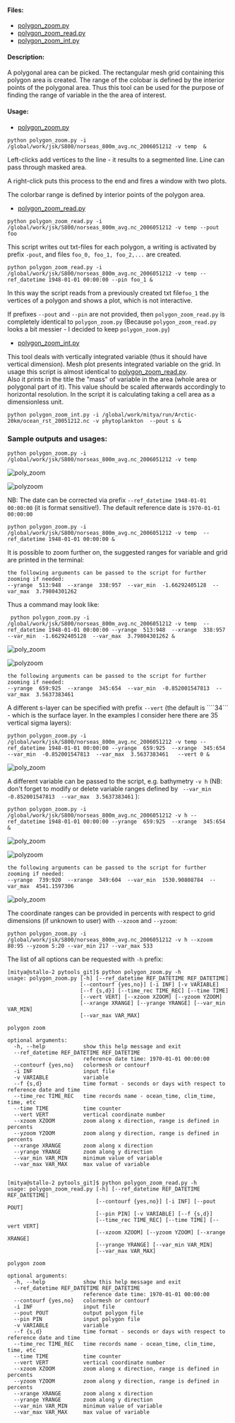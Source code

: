 #### Files:

* [polygon_zoom.py](https://source.uit.no/mitya/pytools_git/blob/master/polygon_zoom.py) 
* [polygon_zoom_read.py](https://source.uit.no/mitya/pytools_git/blob/master/polygon_zoom_read.py) 
* [polygon_zoom_int.py](https://source.uit.no/mitya/pytools_git/blob/master/polygon_zoom_int.py) 

#### Description:

A polygonal area can be picked. The rectangular mesh grid containing this polygon area is created. The range of the colobar is defined by the interior points of the polygonal area.  Thus this tool can be used for the purpose of finding the range of variable in the the area of interest.


#### Usage:
 
* [polygon_zoom.py](https://source.uit.no/mitya/pytools_git/blob/master/polygon_zoom.py) 

```
python polygon_zoom.py -i /global/work/jsk/S800/norseas_800m_avg.nc_2006051212 -v temp  &
```
Left-clicks add vertices to the line - it results to a segmented line. Line can pass through masked area.

A right-click puts this process to the end and fires a window with two plots.

The colorbar range is defined by interior points of the polygon area.

* [polygon_zoom_read.py](https://source.uit.no/mitya/pytools_git/blob/master/polygon_zoom_read.py) 

```
python polygon_zoom_read.py -i /global/work/jsk/S800/norseas_800m_avg.nc_2006051212 -v temp --pout foo
```
This script writes out txt-files for each polygon, a writing is activated by prefix ```-pout```, and files ```foo_0, foo_1, foo_2,...``` are created.

```
python polygon_zoom_read.py -i /global/work/jsk/S800/norseas_800m_avg.nc_2006051212 -v temp --ref_datetime 1948-01-01 00:00:00 --pin foo_1 &
```
In this way the script reads from a previously created txt file```foo_1``` the vertices of a polygon and shows a plot, which is not interactive.

If prefixes ```--pout``` and ```--pin``` are not provided, then ```polygon_zoom_read.py``` is completely identical to ```polygon_zoom.py``` (Because ```polygon_zoom_read.py``` looks a bit messier - I decided to keep ```polygon_zoom.py```)

* [polygon_zoom_int.py](https://source.uit.no/mitya/pytools_git/blob/master/polygon_zoom_int.py) 

This tool deals with vertically integrated variable (thus it should have vertical dimension). Mesh plot presents integrated variable on the grid. In usage this script is almost identical to [polygon_zoom_read.py](https://source.uit.no/mitya/pytools_git/blob/master/polygon_zoom_read.py).  
Also it prints in the title the "mass" of variable in the area (whole area or polygonal part of it). This value should be scaled afterwards accordingly to horizontal resolution. In the script it is calculating taking a cell area as a dimensionless unit. 
```
python polygon_zoom_int.py -i /global/work/mitya/run/Arctic-20km/ocean_rst_20051212.nc -v phytoplankton  --pout s &
```
### Sample outputs and usages:

```
python polygon_zoom.py -i /global/work/jsk/S800/norseas_800m_avg.nc_2006051212 -v temp
```

![poly_zoom](poly0.png)

![polyzoom](poly1.png)

NB: The date can be corrected via prefix ```--ref_datetime 1948-01-01 00:00:00``` (it is format sensitive!). The default reference date is ```1970-01-01 00:00:00``` 

```
python polygon_zoom.py -i /global/work/jsk/S800/norseas_800m_avg.nc_2006051212 -v temp  --ref_datetime 1948-01-01 00:00:00 &
```

It is possible to zoom further on, the suggested ranges for variable and grid are printed in the terminal:
```
the following arguments can be passed to the script for further zooming if needed:
--yrange  513:948  --xrange  338:957  --var_min  -1.66292405128  --var_max  3.79804301262
```
Thus a command may look like:

```
 python polygon_zoom.py -i /global/work/jsk/S800/norseas_800m_avg.nc_2006051212 -v temp  --ref_datetime 1948-01-01 00:00:00 --yrange  513:948  --xrange  338:957  --var_min  -1.66292405128  --var_max  3.79804301262 &
```
![poly_zoom](poly2.png)

![polyzoom](poly3.png)



```
the following arguments can be passed to the script for further zooming if needed:
--yrange  659:925  --xrange  345:654  --var_min  -0.852001547813  --var_max  3.5637383461
```

A different s-layer can be specified with prefix ```--vert```  (the default is ````34``` - which is the surface layer. In the examples I consider here there are 35 vertical sigma layers):

```
python polygon_zoom.py -i /global/work/jsk/S800/norseas_800m_avg.nc_2006051212 -v temp --ref_datetime 1948-01-01 00:00:00 --yrange  659:925  --xrange  345:654  --var_min  -0.852001547813  --var_max  3.5637383461   --vert 0 &
```
![poly_zoom](poly8.png)

A different variable can be passed to the script, e.g. bathymetry ```-v h``` (NB: don't forget to modify or delete variable ranges defined by ``` --var_min  -0.852001547813  --var_max  3.5637383461``` ):

```
python polygon_zoom.py -i /global/work/jsk/S800/norseas_800m_avg.nc_2006051212 -v h --ref_datetime 1948-01-01 00:00:00 --yrange  659:925  --xrange  345:654   &
```


![poly_zoom](poly5.png)

![polyzoom](poly6.png)

```
the following arguments can be passed to the script for further zooming if needed:
--yrange  739:920  --xrange  349:604  --var_min  1530.90808784  --var_max  4541.1597306
```

![poly_zoom](poly7.png)

The coordinate ranges can be provided in percents with respect to grid dimensions (if unknown to user) with ```--xzoom``` and ```--yzoom```:

```
python polygon_zoom.py -i /global/work/jsk/S800/norseas_800m_avg.nc_2006051212 -v h --xzoom 80:95 --yzoom 5:20 --var_min 217 --var_max 533 
```

The list of all options can be requested with ```-h``` prefix:
```
[mitya@stallo-2 pytools_git]$ python polygon_zoom.py -h
usage: polygon_zoom.py [-h] [--ref_datetime REF_DATETIME REF_DATETIME]
                       [--contourf {yes,no}] [-i INF] [-v VARIABLE]
                       [--f {s,d}] [--time_rec TIME_REC] [--time TIME]
                       [--vert VERT] [--xzoom XZOOM] [--yzoom YZOOM]
                       [--xrange XRANGE] [--yrange YRANGE] [--var_min VAR_MIN]
                       [--var_max VAR_MAX]

polygon zoom

optional arguments:
  -h, --help            show this help message and exit
  --ref_datetime REF_DATETIME REF_DATETIME
                        reference date time: 1970-01-01 00:00:00
  --contourf {yes,no}   colormesh or contourf
  -i INF                input file
  -v VARIABLE           variable
  --f {s,d}             time format - seconds or days with respect to reference date and time
  --time_rec TIME_REC   time records name - ocean_time, clim_time, time, etc
  --time TIME           time counter
  --vert VERT           vertical coordinate number
  --xzoom XZOOM         zoom along x direction, range is defined in percents
  --yzoom YZOOM         zoom along y direction, range is defined in percents
  --xrange XRANGE       zoom along x direction
  --yrange YRANGE       zoom along y direction
  --var_min VAR_MIN     minimum value of variable
  --var_max VAR_MAX     max value of variable


[mitya@stallo-2 pytools_git]$ python polygon_zoom_read.py -h
usage: polygon_zoom_read.py [-h] [--ref_datetime REF_DATETIME REF_DATETIME]
                            [--contourf {yes,no}] [-i INF] [--pout POUT]
                            [--pin PIN] [-v VARIABLE] [--f {s,d}]
                            [--time_rec TIME_REC] [--time TIME] [--vert VERT]
                            [--xzoom XZOOM] [--yzoom YZOOM] [--xrange XRANGE]
                            [--yrange YRANGE] [--var_min VAR_MIN]
                            [--var_max VAR_MAX]

polygon zoom

optional arguments:
  -h, --help            show this help message and exit
  --ref_datetime REF_DATETIME REF_DATETIME
                        reference date time: 1970-01-01 00:00:00
  --contourf {yes,no}   colormesh or contourf
  -i INF                input file
  --pout POUT           output polygon file
  --pin PIN             input polygon file
  -v VARIABLE           variable
  --f {s,d}             time format - seconds or days with respect to reference date and time
  --time_rec TIME_REC   time records name - ocean_time, clim_time, time, etc
  --time TIME           time counter
  --vert VERT           vertical coordinate number
  --xzoom XZOOM         zoom along x direction, range is defined in percents
  --yzoom YZOOM         zoom along y direction, range is defined in percents
  --xrange XRANGE       zoom along x direction
  --yrange YRANGE       zoom along y direction
  --var_min VAR_MIN     minimum value of variable
  --var_max VAR_MAX     max value of variable

```